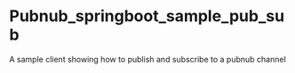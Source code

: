 # Pubnub_springboot_sample_pub_sub
A sample client showing how to publish and subscribe to a pubnub channel
